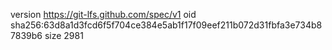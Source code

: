 version https://git-lfs.github.com/spec/v1
oid sha256:63d8a1d3fcd6f5f704ce384e5ab1f17f09eef211b072d31fbfa3e734b87839b6
size 2981

